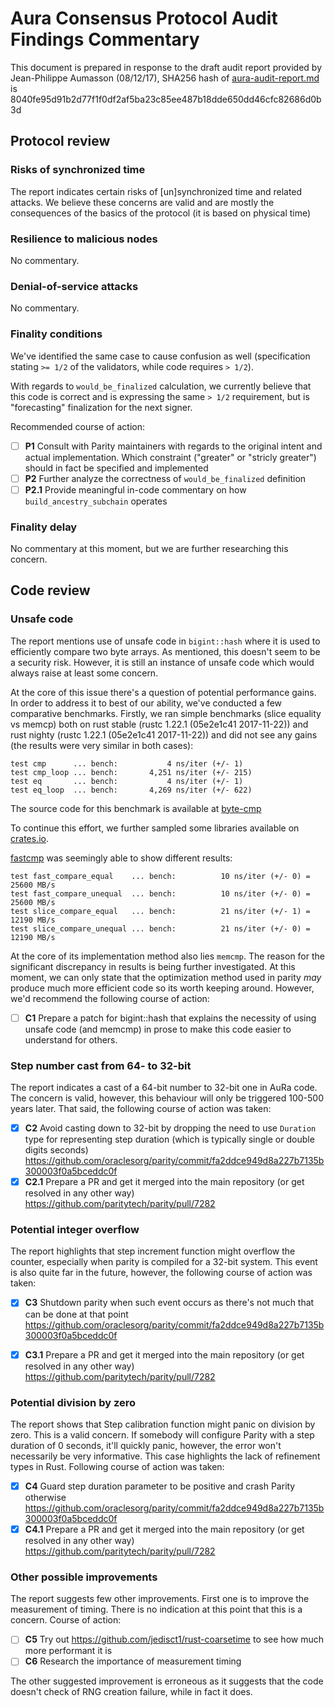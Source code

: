 # Aura Consensus Protocol Audit Findings Commentary

This document is prepared in response to the draft audit report provided
by Jean-Philippe Aumasson (08/12/17), SHA256 hash of [aura-audit-report.md](aura-audit-report.md)
is 8040fe95d91b2d77f1f0df2af5ba23c85ee487b18dde650dd46cfc82686d0b3d

## Protocol review

### Risks of synchronized time

The report indicates certain risks of [un]synchronized time and related attacks.
We believe these concerns are valid and are mostly the consequences of the
basics of the protocol (it is based on physical time)

### Resilience to malicious nodes

No commentary.

### Denial-of-service attacks

No commentary.

### Finality conditions

We've identified the same case to cause confusion as well (specification
stating `>= 1/2` of the validators, while code requires `> 1/2`).

With regards to `would_be_finalized` calculation, we currently believe
that this code is correct and is expressing the same `> 1/2` requirement,
but is "forecasting" finalization for the next signer.

Recommended course of action:

- [ ] **P1** Consult with Parity maintainers with regards to the original intent
      and actual implementation. Which constraint ("greater" or "stricly greater")
      should in fact be specified and implemented
- [ ] **P2** Further analyze the correctness of `would_be_finalized` definition
- [ ] **P2.1** Provide meaningful in-code commentary on how `build_ancestry_subchain`
               operates

### Finality delay

No commentary at this moment, but we are further researching this concern.

## Code review

### Unsafe code

The report mentions use of unsafe code in `bigint::hash` where it is used
to efficiently compare two byte arrays. As mentioned, this doesn't seem
to be a security risk. However, it is still an instance of unsafe code
which would always raise at least some concern.

At the core of this issue there's a question of potential performance gains.
In order to address it to best of our ability, we've conducted a few comparative
benchmarks. Firstly, we ran simple benchmarks (slice equality vs memcp) both on
rust stable (rustc 1.22.1 (05e2e1c41 2017-11-22)) and rust nighty (rustc 1.22.1 (05e2e1c41 2017-11-22))
and did not see any gains (the results were very similar in both cases):

```
test cmp      ... bench:           4 ns/iter (+/- 1)
test cmp_loop ... bench:       4,251 ns/iter (+/- 215)
test eq       ... bench:           4 ns/iter (+/- 1)
test eq_loop  ... bench:       4,269 ns/iter (+/- 622)
```

The source code for this benchmark is available at [byte-cmp](byte-cmp)

To continue this effort, we further sampled some libraries available
on [crates.io](https://crates.io).

[fastcmp](https://github.com/saschagrunert/fastcmp) was seemingly able
to show different results:

```
test fast_compare_equal    ... bench:          10 ns/iter (+/- 0) = 25600 MB/s
test fast_compare_unequal  ... bench:          10 ns/iter (+/- 0) = 25600 MB/s
test slice_compare_equal   ... bench:          21 ns/iter (+/- 1) = 12190 MB/s
test slice_compare_unequal ... bench:          21 ns/iter (+/- 0) = 12190 MB/s
```

At the core of its implementation method also lies `memcmp`. The reason for the
significant discrepancy in results is being further investigated. At this moment,
we can only state that the optimization method used in parity *may* produce
much more efficient code so its worth keeping around. However, we'd recommend
the following course of action:

- [ ] **C1** Prepare a patch for bigint::hash that explains the necessity of using unsafe
code (and memcmp) in prose to make this code easier to understand for others.

### Step number cast from 64- to 32-bit

The report indicates a cast of a 64-bit number to 32-bit one in AuRa code. The concern
is valid, however, this behaviour will only be triggered 100-500 years later. That said,
the following course of action was taken:

- [x] **C2** Avoid casting down to 32-bit by dropping the need to use `Duration` type
      for representing step duration (which is typically single or double digits seconds)
      https://github.com/oraclesorg/parity/commit/fa2ddce949d8a227b7135b300003f0a5bceddc0f
- [X] **C2.1** Prepare a PR and get it merged into the main repository (or get resolved in
      any other way) https://github.com/paritytech/parity/pull/7282

### Potential integer overflow

The report highlights that step increment function might overflow the counter, especially
when parity is compiled for a 32-bit system. This event is also quite far in the future,
however, the following course of action was taken:

- [x] **C3** Shutdown parity when such event occurs as there's not much that can be done
      at that point https://github.com/oraclesorg/parity/commit/fa2ddce949d8a227b7135b300003f0a5bceddc0f
- [X] **C3.1** Prepare a PR and get it merged into the main repository (or get resolved in
      any other way) https://github.com/paritytech/parity/pull/7282


### Potential division by zero

The report shows that Step calibration function might panic on division by zero. This is a
valid concern. If somebody will configure Parity with a step duration of 0 seconds, it'll
quickly panic, however, the error won't necessarily be very informative. This case highlights
the lack of refinement types in Rust. Following course of action was taken:

- [x] **C4** Guard step duration parameter to be positive and crash Parity otherwise
     https://github.com/oraclesorg/parity/commit/fa2ddce949d8a227b7135b300003f0a5bceddc0f
- [X] **C4.1** Prepare a PR and get it merged into the main repository (or get resolved in
      any other way) https://github.com/paritytech/parity/pull/7282

### Other possible improvements

The report suggests few other improvements. First one is to improve the measurement of timing.
There is no indication at this point that this is a concern. Course of action:

- [ ] **C5** Try out https://github.com/jedisct1/rust-coarsetime to see how much more
      performant it is
- [ ] **C6** Research the importance of measurement timing

The other suggested improvement is erroneous as it suggests that the code doesn't check
of RNG creation failure, while in fact it does.
